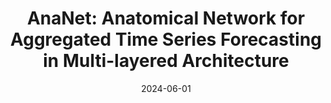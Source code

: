 ---
title: "AnaNet: Anatomical Network for Aggregated Time Series Forecasting in Multi-layered Architecture"
collection: publications
category: conferences
permalink: /publication/2024-ananet
date: 2024-06-01
venue: 'IFIP International Conference on Network and Parallel Computing'
paperurl: ''
citation: 'Tiancheng Zhang, Chenggang Sui, Si Liu, Xiaofei Wang, <b>Shaoyuan Huang</b>. (2024). &quot;AnaNet: Anatomical Network for Aggregated Time Series Forecasting in Multi-layered Architecture.&quot; <i>IFIP International Conference on Network and Parallel Computing</i>, 297-308.'
--- 